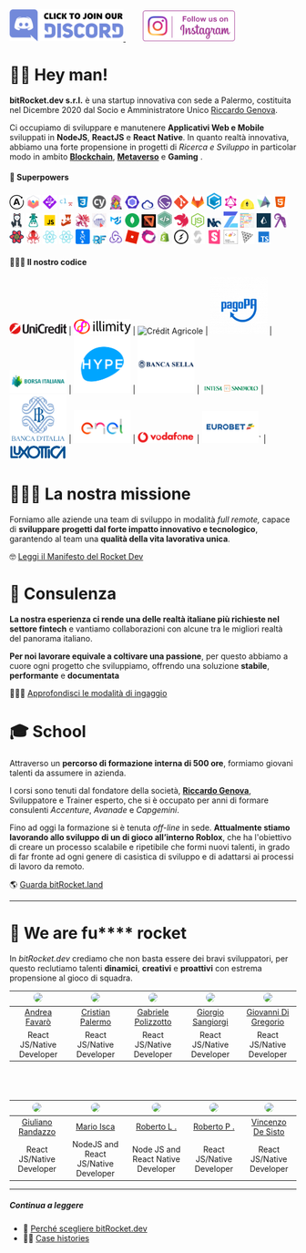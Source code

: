 <a href="https://discord.gg/EhwCjs5r5u" target="_blank">
<img src="/assets/images/join-discord.png" width=200px alt='Join Discord Server' title='Join Discord Server'>
</a>
<a href='https://www.instagram.com/bitrocket.dev/' target="_blank">
<img style='margin-left: 30px' src="/assets/images/follow-us-on-instagram.png" height=54px alt='Follow Us On Instagram' title='Follow Us On Instagram'>
</a>

# 👊🏾 Hey man!

**bitRocket.dev s.r.l.** è una startup innovativa con sede a Palermo, costituita nel Dicembre 2020 dal Socio e Amministratore Unico [Riccardo Genova](https://github.com/riccardogenova-bitrocketdev).

Ci occupiamo di sviluppare e manutenere **Applicativi Web e Mobile** sviluppati in **NodeJS**, **ReactJS** e **React** **Native**. In quanto realtà innovativa, abbiamo una forte propensione in progetti di _Ricerca e Sviluppo_ in particolar modo in ambito **[Blockchain](https://github.com/bitRocket-dev/.github/blob/main/pages/BLOCKCHAIN.md)**, **[Metaverso](https://github.com/bitRocket-dev/.github/blob/main/pages/METAVERSE.md)** e **Gaming** .

#### 👾 Superpowers

<img src="/assets/stack/apollographql.svg" width=25px alt='Apollo Graph' title='Apollo Graph'>
<img src="/assets/stack/chartjs.png" width=25px alt='ChartJS' title='ChartJS'>
<img src="/assets/stack/commitizen.png" width=25px alt='Commitizen' title='Commitizen'>
<img src="/assets/stack/commitlint.svg" width=25px alt='Commitlint' title='Commitlint'>
<img src="/assets/stack/css.svg" width=25px alt='Css' title='Css'>
<img src="/assets/stack/cypress.svg" width=25px alt='Cypress' title='Cypress'>
<img src="/assets/stack/emotionjs.png" width=25px alt='Emotionjs' title='Emotionjs'>
<img src="/assets/stack/eslint.svg" width=25px alt='Eslint' title='Eslint'>
<img src="/assets/stack/ethers.png" width=25px alt='Ethers' title='Ethers'>
<img src="/assets/stack/gatsby.svg" width=25px alt='Gatsby' title='Gatsby'>
<img src="/assets/stack/git.png" width=25px alt='Git' title='Git'>
<img src="/assets/stack/gitlab.webp" width=25px alt='Gitlab' title='Gitlab'>
<img src="/assets/stack/gitpod.png" width=25px alt='Gitpod' title='Gitpod'>
<img src="/assets/stack/graphql.svg" width=25px alt='Graphql' title='Graphql'>
<img src="/assets/stack/hardhat.png" width=25px alt='Hardhat' title='Hardhat'>
<img src="/assets/stack/highcharts.svg" width=25px alt='Highcharts' title='Highcharts'>
<img src="/assets/stack/html.svg" width=25px alt='Html' title='Html'>
<img src="/assets/stack/husky.svg" width=25px alt='Husky' title='Husky'>
<img src="/assets/stack/i18next.png" width=25px alt='I18next' title='I18next'>
<img src="/assets/stack/javascript.svg" width=25px alt='Javascript' title='Javascript'>
<img src="/assets/stack/jest.svg" width=25px alt='Jest' title='Jest'>
<img src="/assets/stack/lerna.png" width=25px alt='Lerna' title='Lerna'>
<img src="/assets/stack/liquid.png" width=25px alt='Liquid' title='Liquid'>
<img src="/assets/stack/material-ui.png" width=25px alt='Material ui' title='Material ui'>
<img src="/assets/stack/mongodb.svg" width=25px alt='Mongodb' title='Mongodb'>
<img src="/assets/stack/mswjs.png" width=25px alt='Mswjs' title='Mswjs'>
<img src="/assets/stack/nativebase.jpeg" width=25px alt='Nativebase' title='Nativebase'>
<img src="/assets/stack/nestjs.svg" width=25px alt='Nestjs' title='Nestjs'>
<img src="/assets/stack/nodejs.svg" width=25px alt='Nodejs' title='Nodejs'>
<img src="/assets/stack/nx.png" width=25px alt='Nx' title='Nx'>
<img src="/assets/stack/openzeppelin.png" width=25px alt='Openzeppelin' title='Openzeppelin'>
<img src="/assets/stack/prettier.svg" width=25px alt='Prettier' title='Prettier'>
<img src="/assets/stack/prismajs.png" width=25px alt='Prismajs' title='Prismajs'>
<img src="/assets/stack/ramdajs.png" width=25px alt='Ramdajs' title='Ramdajs'>
<img src="/assets/stack/react-query.svg" width=25px alt='React query' title='React query'>
<img src="/assets/stack/react-testing-library.png" width=25px alt='React testing library' title='React testing library'>
<img src="/assets/stack/reactjs.svg" width=25px alt='Reactjs' title='Reactjs'>
<img src="/assets/stack/reactnative.svg" width=25px alt='Reactnative' title='Reactnative'>
<img src="/assets/stack/recoil.png" width=25px alt='Recoil' title='Recoil'>
<img src="/assets/stack/redux-form.jpeg" width=25px alt='Redux form' title='Redux form'>
<img src="/assets/stack/redux.svg" width=25px alt='Redux' title='Redux'>
<img src="/assets/stack/roblox.webp" width=25px alt='Roblox' title='Roblox'>
<img src="/assets/stack/rxjs.svg" width=25px alt='Rxjs' title='Rxjs'>
<img src="/assets/stack/shopify.png" width=25px alt='Shopify' title='Shopify'>
<img src="/assets/stack/socket-io.svg" width=25px alt='Socket io' title='Socket io'>
<img src="/assets/stack/solidity.svg" width=25px alt='Solidity' title='Solidity'>
<img src="/assets/stack/storybook.svg" width=25px alt='Storybook' title='Storybook'>
<img src="/assets/stack/styled-components.png" width=25px alt='Styled components' title='Styled-components'>
<img src="/assets/stack/threejs.png" width=25px alt='Threejs' title='Threejs'>
<img src="/assets/stack/typescript.svg" width=25px alt='Typescript' title='Typescript'>

#### 👨🏻‍💻 Il nostro codice

<img src="/assets/clients/unicredit_logo.png" width=100px alt='Unicredit' title='Unicredit'> | <img src="/assets/clients/illimiti_logo.png" width=100px alt='Illimity Bank' title='Illimity Bank'> | <img src="/assets/clients/créditAgricole_logo.png" width=100px alt='Crédit Agricole' title='Crédit Agricole'> | <img src="/assets/clients/pagopa_logo.png" width=100px alt='PagoPA' title='PagoPA'> | <img src="/assets/clients/borsaitaliana_logo.png" width=100px alt='Borsa Italiana' title='Borsa Italiana'> | <img src="/assets/clients/hype_logo.png" width=100px alt='Hype' title='Hype'> | <img src="/assets/clients/bancasella_logo.png" width=100px alt='Banca Sella' title='Banca Sella'> | <img src="/assets/clients/bancaintesa_logo.png" width=100px alt='Banca Intesa' title='Banca Intesa'> | <img src="/assets/clients/bancaditalia_logo.png" width=100px alt='Banca dItalia' title='Banca dItalia'> | <img src="/assets/clients/enel_logo.png" width=100px alt='Enel' title='Enel'> | <img src="/assets/clients/vodafone_logo.png" width=100px alt='Vodafone' title='Vodafone'> | <img src="/assets/clients/eurobet_logo.png" width=100px alt='Eurobet' title='Eurobet'>` | <img src="/assets/clients/luxottica_logo.png" width=100px alt='Luxottica' title='Luxottica'>

# 🧑🏽‍🚀 La nostra missione

Forniamo alle aziende una team di sviluppo in modalità _full remote,_ capace di **sviluppare progetti dal forte impatto innovativo e tecnologico**, garantendo al team una **qualità della vita lavorativa unica**.

🤓 [Leggi il Manifesto del Rocket Dev](https://github.com/bitRocket-dev/.github/blob/main/pages/MANIFEST.md)

# 👔 Consulenza

**La nostra esperienza ci rende una delle realtà italiane più richieste nel settore fintech** e vantiamo collaborazioni con alcune tra le migliori realtà del panorama italiano.

**Per noi lavorare equivale a coltivare una passione**, per questo abbiamo a cuore ogni progetto che sviluppiamo, offrendo una soluzione **stabile**, **performante** e **documentata**

🕵🏻‍♂️ [Approfondisci le modalità di ingaggio](https://github.com/bitRocket-dev/.github/blob/main/pages/ABOUT.md)

# 🎓 School

Attraverso un **percorso di formazione interna di 500 ore**, formiamo giovani talenti da assumere in azienda.

I corsi sono tenuti dal fondatore della società, **[Riccardo Genova](https://github.com/riccardogenova-bitrocketdev)**, Sviluppatore e Trainer esperto, che si è occupato per anni di formare consulenti _Accenture_, _Avanade_ e _Capgemini_.

Fino ad oggi la formazione si è tenuta _off-line_ in sede. **Attualmente stiamo lavorando allo sviluppo di un di gioco all’interno Roblox**, che ha l'obiettivo di creare un processo scalabile e ripetibile che formi nuovi talenti, in grado di far fronte ad ogni genere di casistica di sviluppo e di adattarsi ai processi di lavoro da remoto.

🌎 [Guarda bitRocket.land](https://github.com/bitRocket-dev/.github/blob/main/projects/BITROCKET_LAND.md)

---

# 🚀 We are fu\*\*\*\* rocket

In _bitRocket.dev_ crediamo che non basta essere dei bravi sviluppatori, per questo reclutiamo talenti **dinamici**, **creativi** e **proattivi** con estrema propensione al gioco di squadra.

| <img src="https://github.com/andreafavaro-bitrocketdev.png" width="50px" style="border-radius: 50px"> | <img src="https://github.com/cristianpalermo-bitrocketdev.png" width="50px" style="border-radius: 50px"> | <img src="https://github.com/gabrielepolizzotto-bitrocketdev.png" width="50px" style="border-radius: 50px"> | <img src="https://github.com/giorgiosangiorgi-bitrocketdev.png" width="50px" style="border-radius: 50px"> | <img src="https://github.com/giovannidigregorio-bitrocketdev.png" width="50px" style="border-radius: 50px"> |
| :---------------------------------------------------------------------------------------------------: | :------------------------------------------------------------------------------------------------------: | :---------------------------------------------------------------------------------------------------------: | :-------------------------------------------------------------------------------------------------------: | :---------------------------------------------------------------------------------------------------------: |
|          [Andrea Favarò](https://github.com/bitRocket-dev/.github/blob/main/cv/ANDREA_CV.MD)          |         [Cristian Palermo](https://github.com/bitRocket-dev/.github/blob/main/cv/CRISTIAN_CV.md)         |         [Gabriele Polizzotto](https://github.com/bitRocket-dev/.github/blob/main/cv/GABRIELE_CV.md)         |         [Giorgio Sangiorgi](https://github.com/bitRocket-dev/.github/blob/main/cv/GIORGIO_CV.md)          |        [Giovanni Di Gregorio](https://github.com/bitRocket-dev/.github/blob/main/cv/GIOVANNI_CV.md)         |
|                                       React JS/Native Developer                                       |                                        React JS/Native Developer                                         |                                          React JS/Native Developer                                          |                                         React JS/Native Developer                                         |                                          React JS/Native Developer                                          |

<div style="margin-bottom: 68px"></div>

| <img src="https://github.com/giulianorandazzo-bitrocketdev.png" width="50px" style="border-radius: 50px"> | <img src="https://github.com/marioisca-bitrocketdev.png" width="50px" style="border-radius: 50px"> | <img src="https://github.com/robertolaporta-bitrocketdev.png" width="50px" style="border-radius: 50px"> | <img src="https://github.com/robertoportaluri-bitrocketdev.png" width="50px" style="border-radius: 50px"> | <img src="https://github.com/vincenzodesisto-bitrocketdev.png" width="50px" style="border-radius: 50px"> |
| :-------------------------------------------------------------------------------------------------------: | :------------------------------------------------------------------------------------------------: | :-----------------------------------------------------------------------------------------------------: | :-------------------------------------------------------------------------------------------------------: | :------------------------------------------------------------------------------------------------------: |
|         [Giuliano Randazzo](https://github.com/bitRocket-dev/.github/blob/main/cv/GIULIANO_CV.md)         |          [Mario Isca](https://github.com/bitRocket-dev/.github/blob/main/cv/MARIO_CV.md)           |          [Roberto L .](https://github.com/bitRocket-dev/.github/blob/main/cv/ROBERTO_L_CV.md)           |           [Roberto P .](https://github.com/bitRocket-dev/.github/blob/main/cv/ROBERTO_P_CV.md)            |        [Vincenzo De Sisto](https://github.com/bitRocket-dev/.github/blob/main/cv/VINCENZO_CV.md)         |
|                                         React JS/Native Developer                                         |                                NodeJS and React JS/Native Developer                                |                                   Node JS and React Native Developer                                    |                                         React JS/Native Developer                                         |                                        React JS/Native Developer                                         |

---

##### Continua a leggere

- 🚀 [Perché scegliere bitRocket.dev](https://github.com/bitRocket-dev/.github/blob/main/pages/WHY_BITROCKET-DEV.md)
- 💪🏻 [Case histories](https://github.com/bitRocket-dev/.github/blob/main/profile/CASE_HISTORIES.md)
